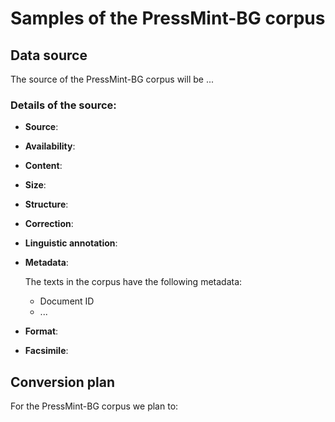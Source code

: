 # Samples of the PressMint-BG corpus

## Data source

The source of the PressMint-BG corpus will be ...

### Details of the source:

* __Source__: 

* __Availability__: 

* __Content__: 

* __Size__: 

* __Structure__: 

* __Correction__: 

* __Linguistic annotation__: 

* __Metadata__:

    The texts in the corpus have the following metadata:

    - Document ID 
    - ...
    
* __Format__: 

* __Facsimile__:

## Conversion plan

For the PressMint-BG corpus we plan to:

